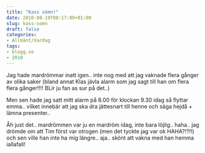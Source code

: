 ```yaml
---
title: "Kass sömn!"
date: 2010-08-19T08:17:09+01:00
slug: kass-somn
draft: false
categories:
- Allmänt/Vardag
tags:
- blogg.se
- 2010
---
```

Jag hade mardrömmar inatt igen.. inte nog med att jag vaknade flera gånger av olika saker (bland annat Klas jävla alarm som jag sagt till han om flera flera gånger!!!! BLir ju fan as sur på det..)  
  
Men sen hade jag satt mitt alarm på 8.00 för klockan 9.30 idag så flyttar emma.. vilket innebär att jag ska dra jättesnart till henne och säga hejdå + lämna presenter..  
  
Åh just det.. mardrömmen var ju en mardröm idag, inte bara löjlig.. haha.. jag drömde om att Tim först var otrogen (men det tyckte jag var ok HAHA?!?!!) och sen ville han inte ha mig längre.. aja.. skönt att vakna med han hemma iallafall!